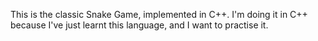 This is the classic Snake Game, implemented in C++.
I'm doing it in C++ because I've just learnt this language, and I want to practise it.     

